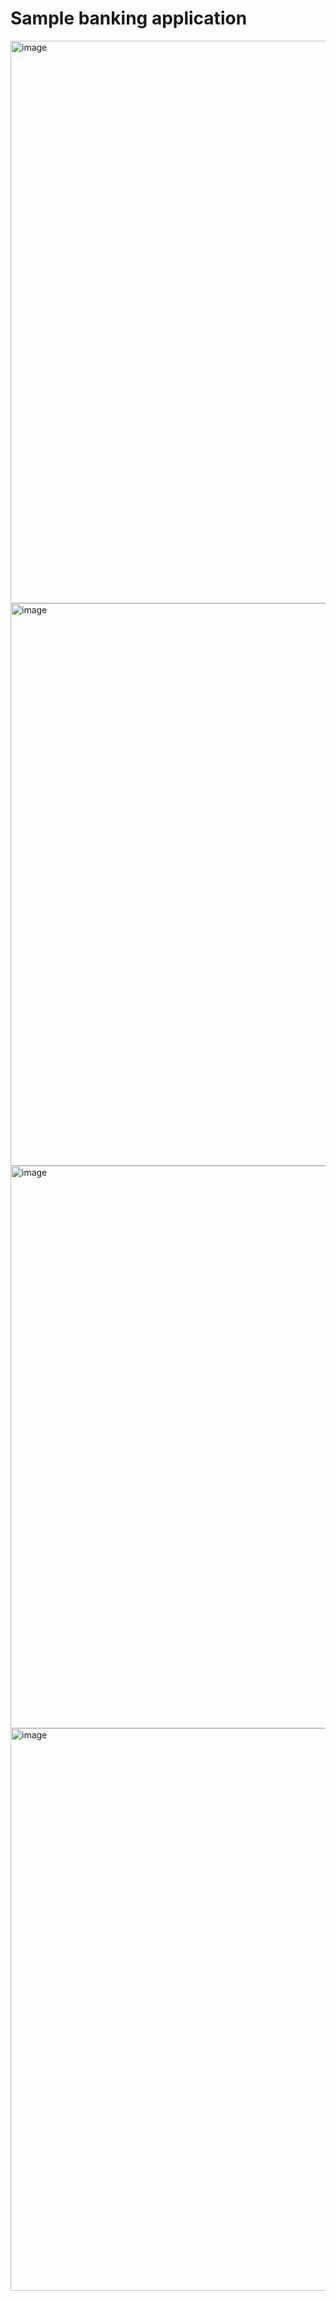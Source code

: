 <h1>Sample banking application</h1>


<img src="https://i.ibb.co/fY4kPRn/Screenshot-2020-11-19-React-App.png" alt="image" width=900px border="0">
<img src="https://i.ibb.co/xfgxp3b/Screenshot-2020-11-19-React-App1.png" alt="image" width=900px border="0">
<img src="https://i.ibb.co/NxshSVZ/Screenshot-2020-11-19-React-App3.png" alt="image" width=900px border="0">
<img src="https://i.ibb.co/n7b0Lx3/Screenshot-2020-11-19-React-App4.png" alt="image" width=900px border="0">
